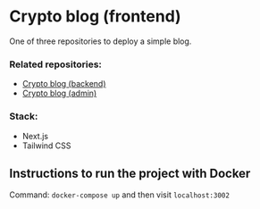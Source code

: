 # Crypto blog (frontend)
One of three repositories to deploy a simple blog.

### Related repositories:
- [Crypto blog (backend)](https://github.com/Mr-Good-Cat/blog-backend-nestjs)
- [Crypto blog (admin)](https://github.com/Mr-Good-Cat/blog-admin-react-app)



### Stack:
- Next.js
- Tailwind CSS


## Instructions to run the project with Docker
Command: `docker-compose up` and then visit `localhost:3002`
